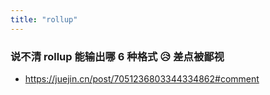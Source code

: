 ```yaml
---
title: "rollup"
---
```


### 说不清 rollup 能输出哪 6 种格式 😥 差点被鄙视

- https://juejin.cn/post/7051236803344334862#comment

